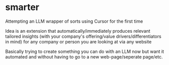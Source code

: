 # smarter

Attempting an LLM wrapper of sorts using Cursor for the first time

Idea is an extension that automatically/immediately produces relevant tailored insights (with your company's offering/value drivers/differentiators in mind) for any company or person you are looking at via any website

Basically trying to create something you can do with an LLM now but want it automated and without having to go to a new web-page/seperate page/etc.
